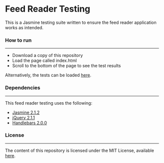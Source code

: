 # Feed Reader Testing

This is a Jasmine testing suite written to ensure the feed reader application works as intended.

### How to run
---
* Download a copy of this repository
* Load the page called index.html
* Scroll to the bottom of the page to see the test results

Alternatively, the tests can be loaded [here](https://eryhM.github.io/feed-reader-testing/).

### Dependencies
---
This feed reader testing uses the following:
* [Jasmine 2.1.2](https://jasmine.github.io/2.1/introduction)
* [jQuery 2.1.1](https://jquery.com/download/)
* [Handlebars 2.0.0](https://handlebarsjs.com/)

### License
---
The content of this repository is licensed under the MIT License, available [here](https://github.com/eryhM/feed-reader-testing/blob/master/LICENSE).